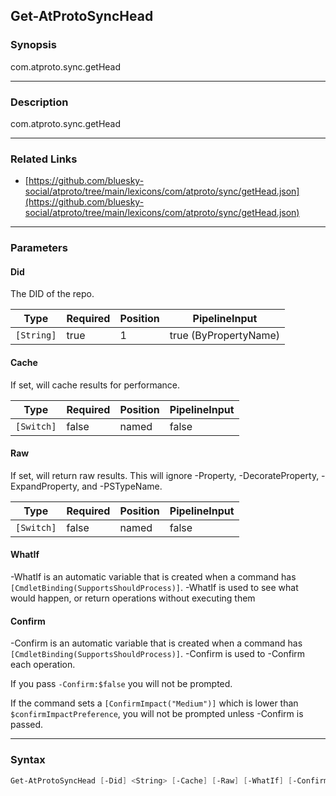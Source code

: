 Get-AtProtoSyncHead
-------------------




### Synopsis
com.atproto.sync.getHead



---


### Description

com.atproto.sync.getHead



---


### Related Links
* [https://github.com/bluesky-social/atproto/tree/main/lexicons/com/atproto/sync/getHead.json](https://github.com/bluesky-social/atproto/tree/main/lexicons/com/atproto/sync/getHead.json)





---


### Parameters
#### **Did**

The DID of the repo.






|Type      |Required|Position|PipelineInput        |
|----------|--------|--------|---------------------|
|`[String]`|true    |1       |true (ByPropertyName)|



#### **Cache**

If set, will cache results for performance.






|Type      |Required|Position|PipelineInput|
|----------|--------|--------|-------------|
|`[Switch]`|false   |named   |false        |



#### **Raw**

If set, will return raw results. This will ignore -Property, -DecorateProperty, -ExpandProperty, and -PSTypeName.






|Type      |Required|Position|PipelineInput|
|----------|--------|--------|-------------|
|`[Switch]`|false   |named   |false        |



#### **WhatIf**
-WhatIf is an automatic variable that is created when a command has ```[CmdletBinding(SupportsShouldProcess)]```.
-WhatIf is used to see what would happen, or return operations without executing them
#### **Confirm**
-Confirm is an automatic variable that is created when a command has ```[CmdletBinding(SupportsShouldProcess)]```.
-Confirm is used to -Confirm each operation.

If you pass ```-Confirm:$false``` you will not be prompted.


If the command sets a ```[ConfirmImpact("Medium")]``` which is lower than ```$confirmImpactPreference```, you will not be prompted unless -Confirm is passed.



---


### Syntax
```PowerShell
Get-AtProtoSyncHead [-Did] <String> [-Cache] [-Raw] [-WhatIf] [-Confirm] [<CommonParameters>]
```
